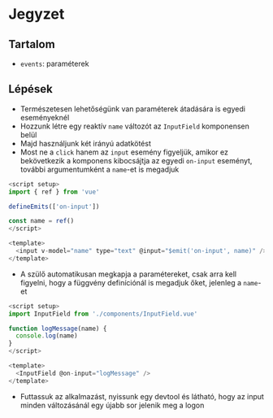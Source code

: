 # Jegyzet

## Tartalom

- `events`: paraméterek

## Lépések

- Természetesen lehetőségünk van paraméterek átadására is egyedi eseményeknél
- Hozzunk létre egy reaktív `name` változót az `InputField` komponensen belül
- Majd használjunk két irányú adatkötést
- Most ne a `click` hanem az `input` esemény figyeljük, amikor ez bekövetkezik a komponens kibocsájtja az egyedi `on-input` eseményt, további argumentumként a `name`-et is megadjuk

```js
<script setup>
import { ref } from 'vue'

defineEmits(['on-input'])

const name = ref()
</script>

<template>
  <input v-model="name" type="text" @input="$emit('on-input', name)" />
</template>
```

- A szülő automatikusan megkapja a paramétereket, csak arra kell figyelni, hogy a függvény definíciónál is megadjuk őket, jelenleg a `name`-et

```js
<script setup>
import InputField from './components/InputField.vue'

function logMessage(name) {
  console.log(name)
}
</script>

<template>
  <InputField @on-input="logMessage" />
</template>
```

- Futtassuk az alkalmazást, nyissunk egy devtool és látható, hogy az input minden változásánál egy újabb sor jelenik meg a logon

